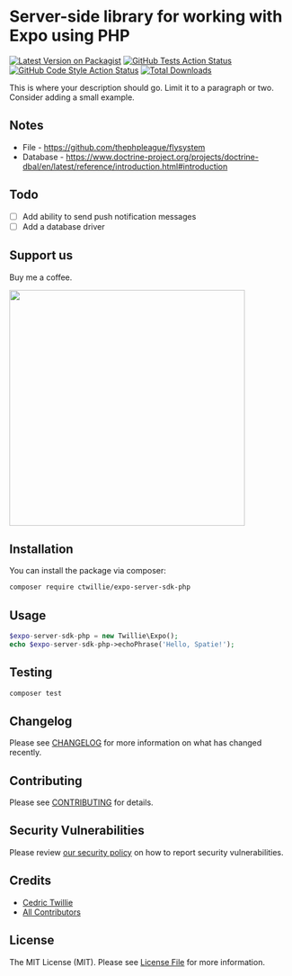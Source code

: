 # Server-side library for working with Expo using PHP

[![Latest Version on Packagist](https://img.shields.io/packagist/v/ctwillie/expo-server-sdk-php.svg?style=flat-square)](https://packagist.org/packages/ctwillie/expo-server-sdk-php)
[![GitHub Tests Action Status](https://img.shields.io/github/workflow/status/ctwillie/expo-server-sdk-php/run-tests?label=tests)](https://github.com/ctwillie/expo-server-sdk-php/actions?query=workflow%3Arun-tests+branch%3Amain)
[![GitHub Code Style Action Status](https://img.shields.io/github/workflow/status/ctwillie/expo-server-sdk-php/Check%20&%20fix%20styling?label=code%20style)](https://github.com/ctwillie/expo-server-sdk-php/actions?query=workflow%3A"Check+%26+fix+styling"+branch%3Amain)
[![Total Downloads](https://img.shields.io/packagist/dt/ctwillie/expo-server-sdk-php.svg?style=flat-square)](https://packagist.org/packages/ctwillie/expo-server-sdk-php)

This is where your description should go. Limit it to a paragraph or two. Consider adding a small example.

## Notes

-   File - https://github.com/thephpleague/flysystem
-   Database - https://www.doctrine-project.org/projects/doctrine-dbal/en/latest/reference/introduction.html#introduction

## Todo

-   [ ] Add ability to send push notification messages
-   [ ] Add a database driver

## Support us

Buy me a coffee.

[<img src="https://github-ads.s3.eu-central-1.amazonaws.com/expo-server-sdk-php.jpg?t=1" width="419px" />](https://spatie.be/github-ad-click/expo-server-sdk-php)

## Installation

You can install the package via composer:

```bash
composer require ctwillie/expo-server-sdk-php
```

## Usage

```php
$expo-server-sdk-php = new Twillie\Expo();
echo $expo-server-sdk-php->echoPhrase('Hello, Spatie!');
```

## Testing

```bash
composer test
```

## Changelog

Please see [CHANGELOG](CHANGELOG.md) for more information on what has changed recently.

## Contributing

Please see [CONTRIBUTING](.github/CONTRIBUTING.md) for details.

## Security Vulnerabilities

Please review [our security policy](../../security/policy) on how to report security vulnerabilities.

## Credits

-   [Cedric Twillie](https://github.com/ctwillie)
-   [All Contributors](../../contributors)

## License

The MIT License (MIT). Please see [License File](LICENSE.md) for more information.
